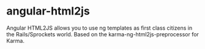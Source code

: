angular-html2js
===============

Angular HTML2JS allows you to use ng templates as first class citizens in the Rails/Sprockets world. Based on the karma-ng-html2js-preprocessor for Karma.
